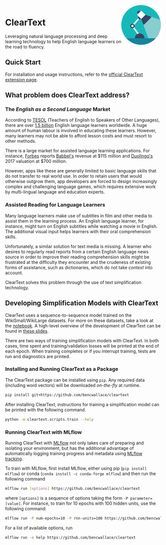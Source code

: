 <img src="chrome/icon128.png" style="float: right;">

# ClearText


Leveraging natural language processing and deep learning technology to help English language learners on the road to
fluency.

## Quick Start

For installation and usage instructions, refer to the [official ClearText extension page][extension].

## What problem does ClearText address?

### The *English as a Second Language* Market

According to [TESOL][tesol] (Teachers of English to Speakers of Other Languages), there are over
[1.5 billion][tesol-stats]
English language learners worldwide. A huge amount of human labour is involved in educating these learners. However,
many learners may not be able to afford lesson costs and must resort to other methods.

There is a large market for assisted language learning applications. For instance, [Forbes][forbes]
reports [Babbel's][babbel] revenue at \$115 million and [Duolingo's][duolingo] 2017 valuation at \$700
million.

However, apps like these are generally limited to basic language skills that do not transfer to real world use. In order
to retain users that would otherwise outgrow them, app developers are forced to design increasingly complex and
challenging language games, which requires extensive work by multi-lingual language and education experts.

### Assisted Reading for Language Learners

Many language learners make use of subtitles in film and other media to assist them in the learning process. An English
language learner, for instance, might turn on English subtitles while watching a movie in English. The additional visual
input helps learners with their oral comprehension skills.

Unfortunately, a similar solution for text media is missing. A learner who desires to regularly read reports from a
certain English language news source in order to improve their reading comprehension skills might be frustrated at the
difficulty they encounter and the crudeness of existing forms of assistance, such as dictionaries, which do not take
*context* into account.

ClearText solves this problem through the use of text simplification technology.

## Developing Simplification Models with ClearText

ClearText uses a sequence-to-sequence model trained on the WikiSmall/WikiLarge datasets. For more on these datasets,
take a look at the [notebook][]. A high-level overview of the development of ClearText can be found in
[these slides][slides].

There are two ways of training simplification models with ClearText.
In both cases, time spent and training/validation losses will be printed at the end of each epoch.
When training completes or if you interrupt training, tests are run and diagnostics are printed.

### Installing and Running ClearText as a Package

The ClearText package can be installed using `pip`. Any required data (including word vectors) will be downloaded
*on-the-fly* at runtime.

```bash
pip install git+https://github.com/bencwallace/cleartext
```

After installing ClearText, instructions for training a simplification model can be printed with the following command.

```bash
python -m cleartext.scripts.train --help 
```

### Running ClearText with MLflow

Running ClearText with [MLflow][mlflow] not only takes care of preparing and
isolating your environment, but has the additional advantage of automatically logging training progress and metadata
using [MLflow tracking][tracking].

To train with MLflow, first install MLflow, either using pip (`pip install mlflow`) or conda
(`conda install -c conda-forge mlflow`) and then run the following command
```bash
mlflow run [options] https://github.com/bencwallace/cleartext
```
where `[options]` is a sequence of options taking the form `-P parameter=[value]`.
For instance, to train for 10 epochs with 100 hidden units, use the following command:

```bash
mlflow run -P num-epochs=10 -P rnn-units=100 https://github.com/bencwallace/cleartext
```

For a list of available options, run
```bash
mlflow run -e help https://github.com/bencwallace/cleartext
```

[babbel]: https://www.babbel.com/
[duolingo]: https://www.duolingo.com/
[extension]: https://bcwallace.com/cleartext
[forbes]: https://www.forbes.com/sites/susanadams/2019/07/16/game-of-tongues-how-duolingo-built-a-700-million-business-with-its-addictive-language-learning-app/
[mlflow]: https://mlflow.org/
[notebook]: notebooks/cleartext.ipynb
[scripts]: https://github.com/bencwallace/cleartext/tree/master/scripts
[slides]: https://docs.google.com/presentation/d/1X-X74s5Db-YFYO9kv7kX1GYn6aSDT_UkXKY-Jlb7cjo/edit?usp=sharing
[tracking]: https://mlflow.org/docs/latest/tracking.html
[tesol]: https://www.tesol.org/
[tesol-stats]: https://www.internationalteflacademy.com/blog/report-from-tesol-2-billion-english-learners-worldwide
